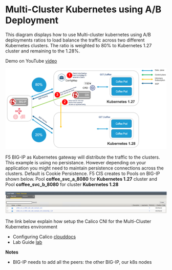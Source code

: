 # Multi-Cluster Kubernetes using A/B Deployment

This diagram displays how to use Multi-cluster kubernetes using A/B deployments ratios to load balance the traffic across two different Kubernetes clusters. The ratio is weighted to 80% to Kubernetes 1.27 cluster and remaining to the 1.28%.

Demo on YouTube [video]()

![diagram](https://github.com/mdditt2000/multi-cluster/blob/main/k8s-multi-cluster-ab/diagram/2023-11-17_09-04-51.png)

F5 BIG-IP as Kubernetes gateway will distribute the traffic to the clusters. This example is using no persistance. However depending on your application you might need to maintain persistence connections across the clusters. Default is Cookie Persistence. F5 CIS creates to Pools on BIG-IP shown below. 	Pool **coffee_svc_a_8080** for **Kubernetes 1.27** cluster and Pool **coffee_svc_b_8080** for cluster **Kubernetes 1.28**

![pool](https://github.com/mdditt2000/multi-cluster/blob/main/k8s-multi-cluster-ab/diagram/2023-11-17_09-19-19.png)

The link below explain how setup the Calico CNI for the Multi-Cluster Kubernetes environment

* Configuring Calico [clouddocs](https://clouddocs.f5.com/containers/latest/userguide/calico-config.html)
* Lab Guide [lab](https://clouddocs.f5.com/training/community/containers/html/appendix/appendix8/appendix8.html#install-calico)

**Notes**

* BIG-IP needs to add all the peers: the other BIG-IP, our k8s nodes